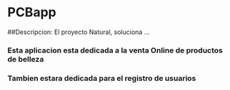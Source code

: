 # PCBapp
##Descripcion:
El proyecto Natural, soluciona ...

### Esta aplicacion esta dedicada a la venta Online de productos de belleza
### Tambien estara dedicada para el registro de usuarios 